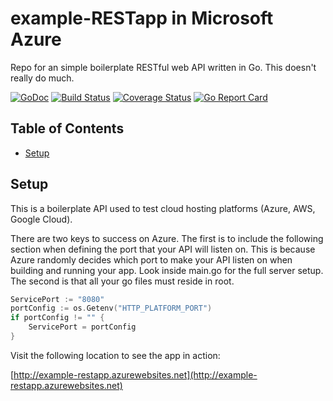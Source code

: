 # example-RESTapp in Microsoft Azure
Repo for an simple boilerplate RESTful web API written in Go. This doesn't really do much.

[![GoDoc](https://godoc.org/github.com/ZachtimusPrime/example-RESTapp?status.svg)](https://godoc.org/github.com/ZachtimusPrime/example-RESTapp)
[![Build Status](https://travis-ci.org/ZachtimusPrime/example-RESTapp.svg?branch=master)](https://travis-ci.org/ZachtimusPrime/example-RESTapp) 
[![Coverage Status](https://coveralls.io/repos/github/ZachtimusPrime/example-RESTapp/badge.svg?branch=master)](https://coveralls.io/github/ZachtimusPrime/example-RESTapp?branch=master)
[![Go Report Card](https://goreportcard.com/badge/github.com/ZachtimusPrime/example-RESTapp)](https://goreportcard.com/report/github.com/ZachtimusPrime/example-RESTapp) 

## Table of Contents ##

* [Setup](#setup)


## Setup ##
This is a boilerplate API used to test cloud hosting platforms (Azure, AWS, Google Cloud). 

There are two keys to success on Azure. The first is to include the following section when defining the port that your API will listen on. This is because Azure randomly decides which port to make your API listen on when building and running your app. Look inside main.go for the full server setup. The second is that all your go files must reside in root.

```go
ServicePort := "8080"
portConfig := os.Getenv("HTTP_PLATFORM_PORT")
if portConfig != "" {
	ServicePort = portConfig
}
```

Visit the following location to see the app in action:

[http://example-restapp.azurewebsites.net](http://example-restapp.azurewebsites.net)
